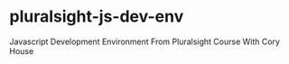 # pluralsight-js-dev-env
Javascript Development Environment From Pluralsight Course With Cory House

